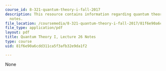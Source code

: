 ```yaml
---
course_id: 8-321-quantum-theory-i-fall-2017
description: This resource contains information regarding quantum theory I, lecture
  notes.
file_location: /coursemedia/8-321-quantum-theory-i-fall-2017/81f6e90a6cdd311ca5f3afb32e9da1f2_MIT8_321F17_lec26.pdf
file_type: application/pdf
layout: pdf
title: Quantum Theory I, Lecture 26 Notes
type: course
uid: 81f6e90a6cdd311ca5f3afb32e9da1f2

---
```

None